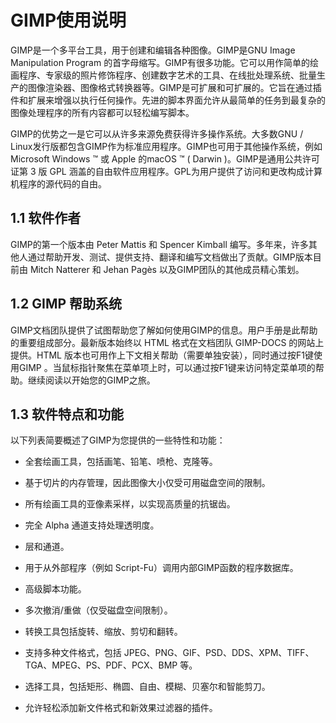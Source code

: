 # GIMP使用说明

GIMP是一个多平台工具，用于创建和编辑各种图像。GIMP是GNU Image Manipulation Program 的首字母缩写。GIMP有很多功能。它可以用作简单的绘画程序、专家级的照片修饰程序、创建数字艺术的工具、在线批处理系统、批量生产的图像渲染器、图像格式转换器等。GIMP是可扩展和可扩展的。它旨在通过插件和扩展来增强以执行任何操作。先进的脚本界面允许从最简单的任务到最复杂的图像处理程序的所有内容都可以轻松编写脚本。

GIMP的优势之一是它可以从许多来源免费获得许多操作系统。大多数GNU / Linux发行版都包含GIMP作为标准应用程序。GIMP也可用于其他操作系统，例如Microsoft Windows ™ 或 Apple 的macOS ™ ( Darwin )。GIMP是通用公共许可证第 3 版 GPL 涵盖的自由软件应用程序。GPL为用户提供了访问和更改构成计算机程序的源代码的自由。

## 1.1 软件作者

GIMP的第一个版本由 Peter Mattis 和 Spencer Kimball 编写。多年来，许多其他人通过帮助开发、测试、提供支持、翻译和编写文档做出了贡献。GIMP版本目前由 Mitch Natterer 和 Jehan Pagès 以及GIMP团队的其他成员精心策划。

## 1.2 GIMP 帮助系统

GIMP文档团队提供了试图帮助您了解如何使用GIMP的信息。用户手册是此帮助的重要组成部分。最新版本始终以 HTML 格式在文档团队 GIMP-DOCS 的网站上提供。HTML 版本也可用作上下文相关帮助（需要单独安装），同时通过按F1键使用GIMP 。当鼠标指针聚焦在菜单项上时，可以通过按F1键来访问特定菜单项的帮助。继续阅读以开始您的GIMP之旅。

## 1.3 软件特点和功能

以下列表简要概述了GIMP为您提供的一些特性和功能：

- 全套绘画工具，包括画笔、铅笔、喷枪、克隆等。

- 基于切片的内存管理，因此图像大小仅受可用磁盘空间的限制。

- 所有绘画工具的亚像素采样，以实现高质量的抗锯齿。

- 完全 Alpha 通道支持处理透明度。

- 层和通道。

- 用于从外部程序（例如 Script-Fu）调用内部GIMP函数的程序数据库。

- 高级脚本功能。

- 多次撤消/重做（仅受磁盘空间限制）。

- 转换工具包括旋转、缩放、剪切和翻转。

- 支持多种文件格式，包括 JPEG、PNG、GIF、PSD、DDS、XPM、TIFF、TGA、MPEG、PS、PDF、PCX、BMP 等。

- 选择工具，包括矩形、椭圆、自由、模糊、贝塞尔和智能剪刀。

- 允许轻松添加新文件格式和新效果过滤器的插件。
